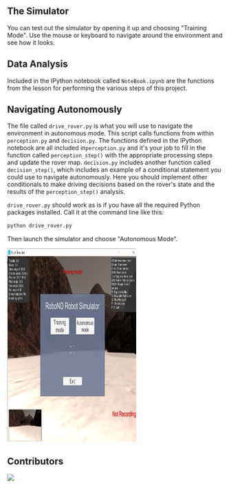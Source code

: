 [image_0]: ./misc/rover_image.jpg
  

## The Simulator
 
You can test out the simulator by opening it up and choosing "Training Mode".  Use the mouse or keyboard to navigate around the environment and see how it looks.


## Data Analysis
Included in the IPython notebook called `NoteBook.ipynb` are the functions from the lesson for performing the various steps of this project.

## Navigating Autonomously
The file called `drive_rover.py` is what you will use to navigate the environment in autonomous mode.  This script calls functions from within `perception.py` and `decision.py`.  The functions defined in the IPython notebook are all included in`perception.py` and it's your job to fill in the function called `perception_step()` with the appropriate processing steps and update the rover map. `decision.py` includes another function called `decision_step()`, which includes an example of a conditional statement you could use to navigate autonomously.  Here you should implement other conditionals to make driving decisions based on the rover's state and the results of the `perception_step()` analysis.

`drive_rover.py` should work as is if you have all the required Python packages installed. Call it at the command line like this: 

```sh
python drive_rover.py
```  

Then launch the simulator and choose "Autonomous Mode".  

<img
  src="https://github.com/engRana404/Mars-Search-Robot/blob/main/Pictures/Screenshot%20(1837).png" width = 600 height = 450
  title="Screenshot for Phase 1"
  style="display: inline-block; margin: 0 auto; max-width: 300px">


## Contributors

<a href = "https://github.com/engRana404/Mars-Search-Robot/graphs/contributors">
  <img src = "https://contrib.rocks/image?repo=engRana404/Mars-Search-Robot"/>
</a>

